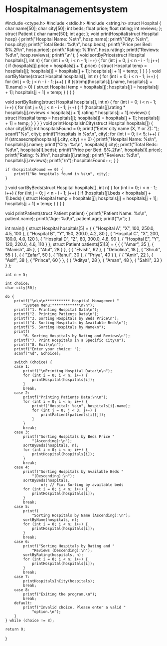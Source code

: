 # Hospitalmanagementsystem 
#include <ctype.h> 
#include <stdio.h> 
#include <string.h> 
struct Hospital { 
	char name[50]; 
	char city[50]; 
	int beds; 
	float price; 
	float rating; 
	int reviews; 
};  
struct Patient { 
	char name[50]; 
	int age; 
}; 
void printHospital(struct Hospital hosp) 
{ 
	printf("Hospital Name: %s\n", hosp.name); 
	printf("City: %s\n", hosp.city); 
	printf("Total Beds: %d\n", hosp.beds); 
	printf("Price per Bed: $%.2f\n", hosp.price); 
	printf("Rating: %.1f\n", hosp.rating); 
	printf("Reviews: %d\n", hosp.reviews); 
	printf("\n"); 
} 
void sortByPrice(struct Hospital hospitals[], int n) 
{
	for (int i = 0; i < n - 1; i++) { 
		for (int j = 0; j < n - i - 1; j++) { 
			if (hospitals[j].price 
				> hospitals[j + 1].price) { 
				struct Hospital temp = hospitals[j]; 
				hospitals[j] = hospitals[j + 1]; 
				hospitals[j + 1] = temp; 
			} 
		} 
	} 
} 
void sortByName(struct Hospital hospitals[], int n) 
{ 
	for (int i = 0; i < n - 1; i++) { 
		for (int j = 0; j < n - i - 1; j++) { 
			if (strcmp(hospitals[j].name, 
					hospitals[j + 1].name) 
				> 0) { 
				struct Hospital temp = hospitals[j]; 
				hospitals[j] = hospitals[j + 1]; 
				hospitals[j + 1] = temp; 
			} 
		} 
	} 
} 

void sortByRating(struct Hospital hospitals[], int n) 
{ 
	for (int i = 0; i < n - 1; i++) { 
		for (int j = 0; j < n - i - 1; j++) { 
			if (hospitals[j].rating * hospitals[j].reviews 
				< hospitals[j + 1].rating 
					* hospitals[j + 1].reviews) { 
				struct Hospital temp = hospitals[j]; 
				hospitals[j] = hospitals[j + 1]; 
				hospitals[j + 1] = temp; 
			} 
		} 
	} 
} 
void printHospitalsInCity(struct Hospital hospitals[]) 
{ 
	char city[50]; 
	int hospitalsFound = 0; 
	printf("Enter city name (X, Y or Z): "); 
	scanf("%s", city); 
        printf("Hospitals in %s:\n", city); 
        for (int i = 0; i < 5; i++) { 
		if (strcasecmp(hospitals[i].city, city) == 0) { 
			printf("Hospital Name: %s\n", 
				hospitals[i].name); 
			printf("City: %s\n", hospitals[i].city); 
			printf("Total Beds: %d\n", hospitals[i].beds); 
			printf("Price per Bed: $%.2f\n", 
				hospitals[i].price); 
			printf("Rating: %.1f\n", hospitals[i].rating); 
			printf("Reviews: %d\n", hospitals[i].reviews); 
			printf("\n"); 
			hospitalsFound++; 
		} 
	} 

	if (hospitalsFound == 0) { 
		printf("No hospitals found in %s\n", city); 
	} 
} 
void sortByBeds(struct Hospital hospitals[], int n) 
{
	for (int i = 0; i < n - 1; i++) { 
		for (int j = 0; j < n - i - 1; j++) { 
			if (hospitals[j].beds < hospitals[j + 1].beds) { 
				struct Hospital temp = hospitals[j]; 
				hospitals[j] = hospitals[j + 1]; 
				hospitals[j + 1] = temp; 
			} 
		} 
	} 
} 

void printPatient(struct Patient patient) 
{ 
	printf("Patient Name: %s\n", patient.name); 
	printf("Age: %d\n", patient.age); 
	printf("\n"); 
} 

int main() 
{ 
	struct Hospital hospitals[5] 
		= { { "Hospital A", "X", 100, 250.0, 4.5, 100 }, 
			{ "Hospital B", "Y", 150, 200.0, 4.2, 80 }, 
			{ "Hospital C", "X", 200, 180.0, 4.0, 120 }, 
			{ "Hospital D", "Z", 80, 300.0, 4.8, 90 }, 
			{ "Hospital E", "Y", 120, 220.0, 4.6, 110 } }; 
	struct Patient patients[5][3] = { { { "Amar", 35 }, 
										{ "Manish", 45 }, 
										{ "Atul", 28 } }, 
									{ { "Elvish", 62 }, 
										{ "Debolina", 18 }, 
										{ "Shruti", 55 } }, 
									{ { "Zafar", 50 }, 
										{ "Rahul", 30 }, 
										{ "Priya", 40 } }, 
									{ { "Amir", 22 }, 
										{ "Asif", 38 }, 
										{ "Prince", 60 } }, 
									{ { "Aditya", 28 }, 
										{ "Aman", 48 }, 
										{ "Sahil", 33 } } }; 

	int n = 5; 

	int choice; 
	char city[50]; 

	do { 
		printf("\n\n\n*********** Hospital Management "
			"System Menu:************\n\n"); 
		printf("1. Printing Hospital Data\n"); 
		printf("2. Printing Patients Data\n"); 
		printf("3. Sorting Hospitals by Beds Price\n"); 
		printf("4. Sorting Hospitals by Available Beds\n"); 
		printf("5. Sorting Hospitals by Name\n"); 
		printf( 
			"6. Sorting Hospitals by Rating and Reviews\n"); 
		printf("7. Print Hospitals in a Specific City\n"); 
		printf("8. Exit\n\n"); 
		printf("Enter your choice: "); 
		scanf("%d", &choice); 

		switch (choice) { 
		case 1: 
			printf("\nPrinting Hospital Data:\n\n"); 
			for (int i = 0; i < n; i++) { 
				printHospital(hospitals[i]); 
			} 
			break; 
		case 2: 
			printf("Printing Patients Data:\n\n"); 
			for (int i = 0; i < n; i++) { 
				printf("Hospital: %s\n", hospitals[i].name); 
				for (int j = 0; j < 3; j++) { 
					printPatient(patients[i][j]); 
				} 
			} 
			break; 
		case 3: 
			printf("Sorting Hospitals by Beds Price "
				"(Ascending):\n"); 
			sortByBeds(hospitals, n); 
			for (int i = 0; i < n; i++) { 
				printHospital(hospitals[i]); 
			} 
			break; 
		case 4: 
			printf("Sorting Hospitals by Available Beds "
				"(Descending):\n"); 
			sortByBeds(hospitals, 
					n); // Fix: Sorting by available beds 
			for (int i = 0; i < n; i++) { 
				printHospital(hospitals[i]); 
			} 
			break; 
		case 5: 
			printf( 
				"Sorting Hospitals by Name (Ascending):\n"); 
			sortByName(hospitals, n); 
			for (int i = 0; i < n; i++) { 
				printHospital(hospitals[i]); 
			} 
			break; 
		case 6: 
			printf("Sorting Hospitals by Rating and "
				"Reviews (Descending):\n"); 
			sortByRating(hospitals, n); 
			for (int i = 0; i < n; i++) { 
				printHospital(hospitals[i]); 
			} 
			break; 
		case 7: 
			printHospitalsInCity(hospitals); 
			break; 
		case 8: 
			printf("Exiting the program.\n"); 
			break; 
		default: 
			printf("Invalid choice. Please enter a valid "
				"option.\n"); 
		} 
	} while (choice != 8); 

	return 0; 
}
